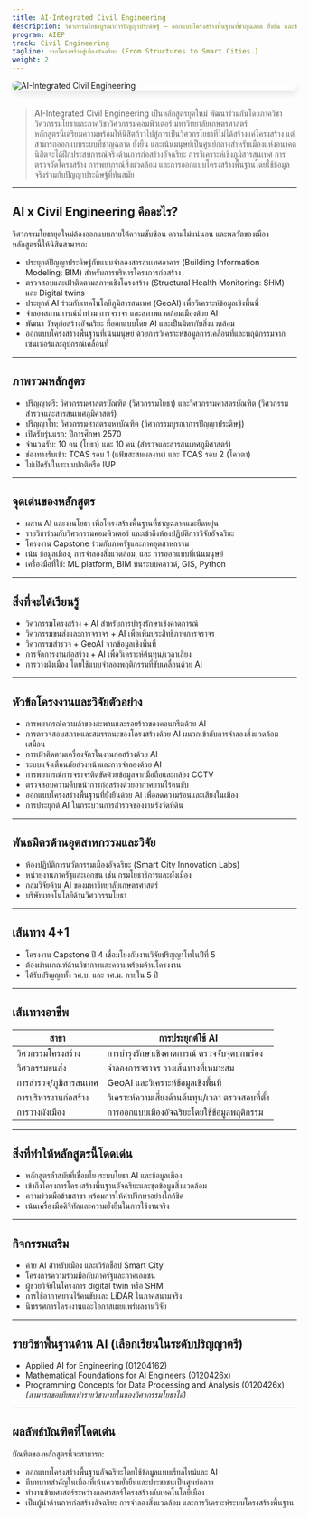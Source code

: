 ```yaml
---
title: AI-Integrated Civil Engineering
description: วิศวกรรมโยธาบูรณาการปัญญาประดิษฐ์ — ออกแบบโครงสร้างพื้นฐานที่ชาญฉลาด ยั่งยืน และขับเคลื่อนด้วยข้อมูล
program: AIEP
track: Civil Engineering
tagline: จากโครงสร้างสู่เมืองอัจฉริยะ (From Structures to Smart Cities.)
weight: 2
---
```


<img src="/img/banners/civil-hero-new.png"
     alt="AI-Integrated Civil Engineering"
     style="max-width: 100%; height: auto; margin: 0 0 2rem 0; border-radius: 1rem; box-shadow: 0 6px 12px rgba(0,0,0,0.1); display: block;" />

> AI-Integrated Civil Engineering เป็นหลักสูตรยุคใหม่ พัฒนาร่วมกันโดยภาควิชาวิศวกรรมโยธาและภาควิชาวิศวกรรมคอมพิวเตอร์ มหาวิทยาลัยเกษตรศาสตร์  
> หลักสูตรนี้เตรียมความพร้อมให้นิสิตก้าวไปสู่การเป็นวิศวกรโยธาที่ไม่ได้สร้างแค่โครงสร้าง แต่สามารถออกแบบระบบที่ชาญฉลาด ยั่งยืน และเน้นมนุษย์เป็นศูนย์กลางสำหรับเมืองแห่งอนาคต 
> นิสิตจะได้ฝึกประสบการณ์จริงด้านการก่อสร้างอัจฉริยะ การวิเคราะห์เชิงภูมิสารสนเทศ การตรวจวัดโครงสร้าง การพยากรณ์สิ่งแวดล้อม  และการออกแบบโครงสร้างพื้นฐานโดยใช้ข้อมูลจริงร่วมกับปัญญาประดิษฐ์ที่ทันสมัย  

---

##  AI x Civil Engineering คืออะไร?
วิศวกรรมโยธายุคใหม่ต้องออกแบบภายใต้ความซับซ้อน ความไม่แน่นอน และพลวัตของเมือง  
หลักสูตรนี้ให้นิสิตสามารถ:

- ประยุกต์ปัญญาประดิษฐ์กับแบบจำลองสารสนเทศอาคาร (Building Information Modeling: BIM) สำหรับการบริหารโครงการก่อสร้าง  
- ตรวจสอบและเฝ้าติดตามสภาพเชิงโครงสร้าง (Structural Health Monitoring: SHM) และ Digital twins  
- ประยุกต์ AI ร่วมกับเทคโนโลยีภูมิสารสนเทศ (GeoAI) เพื่อวิเคราะห์ข้อมูลเชิงพื้นที่  
- จำลองสถานการณ์น้ำท่วม การจราจร และสภาพแวดล้อมเมืองด้วย AI  
- พัฒนา วัสดุก่อสร้างอัจฉริยะ ที่ออกแบบโดย AI และเป็นมิตรกับสิ่งแวดล้อม  
- ออกแบบโครงสร้างพื้นฐานที่เน้นมนุษย์ ด้วยการวิเคราะห์ข้อมูลการเคลื่อนที่และพฤติกรรมจากเซนเซอร์และอุปกรณ์เคลื่อนที่  

---

##  ภาพรวมหลักสูตร
-  ปริญญาตรี: วิศวกรรมศาสตรบัณฑิต (วิศวกรรมโยธา) และวิศวกรรมศาสตรบัณฑิต (วิศวกรรมสำรวจและสารสนเทศภูมิศาสตร์)  
-  ปริญญาโท: วิศวกรรมศาสตรมหาบัณฑิต (วิศวกรรมบูรณาการปัญญาประดิษฐ์)  
-  เปิดรับรุ่นแรก: ปีการศึกษา 2570  
-  จำนวนรับ: 10 คน (โยธา) และ 10 คน (สำรวจและสารสนเทศภูมิศาสตร์)  
-  ช่องทางรับเข้า: TCAS รอบ 1 (แฟ้มสะสมผลงาน) และ TCAS รอบ 2 (โควตา)  
-  ไม่เปิดรับในระบบปกติหรือ IUP  

---

##  จุดเด่นของหลักสูตร
- ผสาน AI และงานโยธา เพื่อโครงสร้างพื้นฐานที่ชาญฉลาดและยืดหยุ่น  
- รายวิชาร่วมกับวิศวกรรมคอมพิวเตอร์ และเข้าถึงห้องปฏิบัติการวิจัยอัจฉริยะ  
- โครงงาน Capstone ร่วมกับภาครัฐและภาคอุตสาหกรรม  
- เน้น ข้อมูลเมือง, การจำลองสิ่งแวดล้อม, และ การออกแบบที่เน้นมนุษย์  
- เครื่องมือที่ใช้: ML platform, BIM บนระบบคลาวด์, GIS, Python  

---

##  สิ่งที่จะได้เรียนรู้
- วิศวกรรมโครงสร้าง + AI สำหรับการบำรุงรักษาเชิงคาดการณ์  
- วิศวกรรมขนส่งและการจราจร + AI เพื่อเพิ่มประสิทธิภาพการจราจร  
- วิศวกรรมสำรวจ + GeoAI จากข้อมูลเชิงพื้นที่  
- การจัดการงานก่อสร้าง + AI เพื่อวิเคราะห์ต้นทุน/เวลาเสี่ยง  
- การวางผังเมือง โดยใช้แบบจำลองพฤติกรรมที่ขับเคลื่อนด้วย AI  

---

##  หัวข้อโครงงานและวิจัยตัวอย่าง
- การพยากรณ์ความล้าของสะพานและรอยร้าวของคอนกรีตด้วย AI  
- การตรวจสอบสภาพและสมรรถนะของโครงสร้างด้วย AI ผนวกเข้ากับการจำลองสิ่งแวดล้อมเสมือน  
- การเฝ้าติดตามเครื่องจักรในงานก่อสร้างด้วย AI  
- ระบบแจ้งเตือนภัยล่วงหน้าและการจำลองด้วย AI  
- การพยากรณ์การจราจรติดขัดด้วยข้อมูลจากมือถือและกล้อง CCTV  
- ตรวจสอบความคืบหน้าการก่อสร้างด้วยอากาศยานไร้คนขับ  
- ออกแบบโครงสร้างพื้นฐานที่ยั่งยืนด้วย AI เพื่อลดความร้อนและเสียงในเมือง  
- การประยุกต์ AI ในกระบวนการสำรวจของงานรังวัดที่ดิน  

---

##  พันธมิตรด้านอุตสาหกรรมและวิจัย
- ห้องปฏิบัติการนวัตกรรมเมืองอัจฉริยะ (Smart City Innovation Labs)  
- หน่วยงานภาครัฐและเอกชน เช่น กรมโยธาธิการและผังเมือง  
- กลุ่มวิจัยด้าน AI ของมหาวิทยาลัยเกษตรศาสตร์  
- บริษัทเทคโนโลยีด้านวิศวกรรมโยธา  

---

##  เส้นทาง 4+1
- โครงงาน Capstone ปี 4 เชื่อมโยงกับงานวิจัยปริญญาโทในปีที่ 5  
- ต้องผ่านเกณฑ์ด้านวิชาการและความพร้อมด้านโครงงาน  
- ได้รับปริญญาทั้ง วศ.บ. และ วศ.ม. ภายใน 5 ปี  

---

##  เส้นทางอาชีพ
| สาขา                 | การประยุกต์ใช้ AI |
|-----------------------|---------------------|
| วิศวกรรมโครงสร้าง   | การบำรุงรักษาเชิงคาดการณ์ ตรวจจับจุดบกพร่อง |
| วิศวกรรมขนส่ง       | จำลองการจราจร วางเส้นทางที่เหมาะสม |
| การสำรวจ/ภูมิสารสนเทศ | GeoAI และวิเคราะห์ข้อมูลเชิงพื้นที่ |
| การบริหารงานก่อสร้าง | วิเคราะห์ความเสี่ยงด้านต้นทุน/เวลา ตรวจสอบที่ตั้ง |
| การวางผังเมือง       | การออกแบบเมืองอัจฉริยะโดยใช้ข้อมูลพฤติกรรม |

---

##  สิ่งที่ทำให้หลักสูตรนี้โดดเด่น
- หลักสูตรล้ำสมัยที่เชื่อมโยงระบบโยธา AI และข้อมูลเมือง  
- เข้าถึงโครงการโครงสร้างพื้นฐานอัจฉริยะและชุดข้อมูลสิ่งแวดล้อม  
- ความร่วมมือข้ามสาขา พร้อมการให้คำปรึกษาอย่างใกล้ชิด  
- เน้นเครื่องมือดิจิทัลและความยั่งยืนในการใช้งานจริง  

---

##  กิจกรรมเสริม
- ค่าย AI สำหรับเมือง และเวิร์กช็อป Smart City  
- โครงการความร่วมมือกับภาครัฐและภาคเอกชน  
- ผู้ช่วยวิจัยในโครงการ digital twin หรือ SHM  
- การใช้อากาศยานไร้คนขับและ LiDAR ในภาคสนามจริง  
- นิทรรศการโครงงานและโอกาสเผยแพร่ผลงานวิจัย  

---

##  รายวิชาพื้นฐานด้าน AI (เลือกเรียนในระดับปริญญาตรี)
- Applied AI for Engineering (01204162)  
- Mathematical Foundations for AI Engineers (0120426x)  
- Programming Concepts for Data Processing and Analysis (0120426x)  
*(สามารถขอเทียบเท่ารายวิชาภายในของวิศวกรรมโยธาได้)*  

---

##  ผลลัพธ์บัณฑิตที่โดดเด่น
บัณฑิตของหลักสูตรนี้จะสามารถ:
- ออกแบบโครงสร้างพื้นฐานอัจฉริยะโดยใช้ข้อมูลแบบเรียลไทม์และ AI  
- มีบทบาทสำคัญในเมืองที่เน้นความยั่งยืนและประชาชนเป็นศูนย์กลาง  
- ทำงานข้ามศาสตร์ระหว่างกลศาสตร์โครงสร้างกับเทคโนโลยีเมือง  
- เป็นผู้นำด้านการก่อสร้างอัจฉริยะ การจำลองสิ่งแวดล้อม และการวิเคราะห์ระบบโครงสร้างพื้นฐาน  
